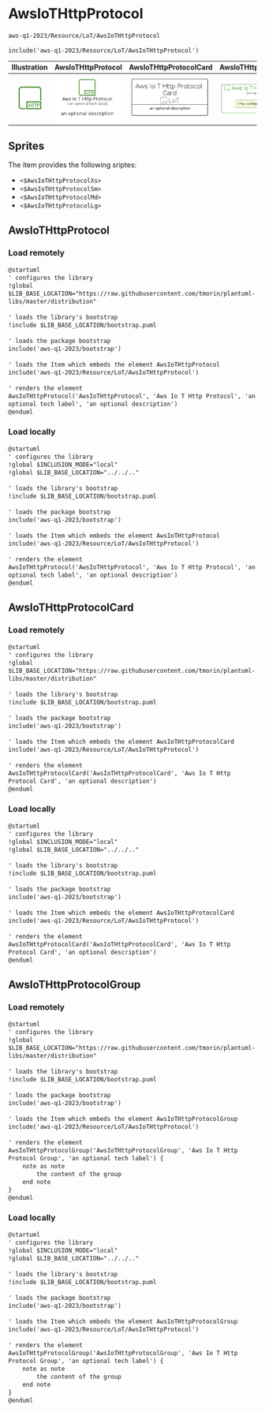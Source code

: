 # AwsIoTHttpProtocol


```text
aws-q1-2023/Resource/LoT/AwsIoTHttpProtocol
```

```text
include('aws-q1-2023/Resource/LoT/AwsIoTHttpProtocol')
```



| Illustration | AwsIoTHttpProtocol | AwsIoTHttpProtocolCard | AwsIoTHttpProtocolGroup |
| :---: | :---: | :---: | :---: |
| ![illustration for Illustration](../../../aws-q1-2023/Resource/LoT/AwsIoTHttpProtocol.png) | ![illustration for AwsIoTHttpProtocol](../../../aws-q1-2023/Resource/LoT/AwsIoTHttpProtocol.Local.png) | ![illustration for AwsIoTHttpProtocolCard](../../../aws-q1-2023/Resource/LoT/AwsIoTHttpProtocolCard.Local.png) | ![illustration for AwsIoTHttpProtocolGroup](../../../aws-q1-2023/Resource/LoT/AwsIoTHttpProtocolGroup.Local.png) |



## Sprites
The item provides the following sriptes:

- `<$AwsIoTHttpProtocolXs>`
- `<$AwsIoTHttpProtocolSm>`
- `<$AwsIoTHttpProtocolMd>`
- `<$AwsIoTHttpProtocolLg>`





## AwsIoTHttpProtocol

### Load remotely
```plantuml
@startuml
' configures the library
!global $LIB_BASE_LOCATION="https://raw.githubusercontent.com/tmorin/plantuml-libs/master/distribution"

' loads the library's bootstrap
!include $LIB_BASE_LOCATION/bootstrap.puml

' loads the package bootstrap
include('aws-q1-2023/bootstrap')

' loads the Item which embeds the element AwsIoTHttpProtocol
include('aws-q1-2023/Resource/LoT/AwsIoTHttpProtocol')

' renders the element
AwsIoTHttpProtocol('AwsIoTHttpProtocol', 'Aws Io T Http Protocol', 'an optional tech label', 'an optional description')
@enduml
```

### Load locally
```plantuml
@startuml
' configures the library
!global $INCLUSION_MODE="local"
!global $LIB_BASE_LOCATION="../../.."

' loads the library's bootstrap
!include $LIB_BASE_LOCATION/bootstrap.puml

' loads the package bootstrap
include('aws-q1-2023/bootstrap')

' loads the Item which embeds the element AwsIoTHttpProtocol
include('aws-q1-2023/Resource/LoT/AwsIoTHttpProtocol')

' renders the element
AwsIoTHttpProtocol('AwsIoTHttpProtocol', 'Aws Io T Http Protocol', 'an optional tech label', 'an optional description')
@enduml
```

## AwsIoTHttpProtocolCard

### Load remotely
```plantuml
@startuml
' configures the library
!global $LIB_BASE_LOCATION="https://raw.githubusercontent.com/tmorin/plantuml-libs/master/distribution"

' loads the library's bootstrap
!include $LIB_BASE_LOCATION/bootstrap.puml

' loads the package bootstrap
include('aws-q1-2023/bootstrap')

' loads the Item which embeds the element AwsIoTHttpProtocolCard
include('aws-q1-2023/Resource/LoT/AwsIoTHttpProtocol')

' renders the element
AwsIoTHttpProtocolCard('AwsIoTHttpProtocolCard', 'Aws Io T Http Protocol Card', 'an optional description')
@enduml
```

### Load locally
```plantuml
@startuml
' configures the library
!global $INCLUSION_MODE="local"
!global $LIB_BASE_LOCATION="../../.."

' loads the library's bootstrap
!include $LIB_BASE_LOCATION/bootstrap.puml

' loads the package bootstrap
include('aws-q1-2023/bootstrap')

' loads the Item which embeds the element AwsIoTHttpProtocolCard
include('aws-q1-2023/Resource/LoT/AwsIoTHttpProtocol')

' renders the element
AwsIoTHttpProtocolCard('AwsIoTHttpProtocolCard', 'Aws Io T Http Protocol Card', 'an optional description')
@enduml
```

## AwsIoTHttpProtocolGroup

### Load remotely
```plantuml
@startuml
' configures the library
!global $LIB_BASE_LOCATION="https://raw.githubusercontent.com/tmorin/plantuml-libs/master/distribution"

' loads the library's bootstrap
!include $LIB_BASE_LOCATION/bootstrap.puml

' loads the package bootstrap
include('aws-q1-2023/bootstrap')

' loads the Item which embeds the element AwsIoTHttpProtocolGroup
include('aws-q1-2023/Resource/LoT/AwsIoTHttpProtocol')

' renders the element
AwsIoTHttpProtocolGroup('AwsIoTHttpProtocolGroup', 'Aws Io T Http Protocol Group', 'an optional tech label') {
    note as note
        the content of the group
    end note
}
@enduml
```

### Load locally
```plantuml
@startuml
' configures the library
!global $INCLUSION_MODE="local"
!global $LIB_BASE_LOCATION="../../.."

' loads the library's bootstrap
!include $LIB_BASE_LOCATION/bootstrap.puml

' loads the package bootstrap
include('aws-q1-2023/bootstrap')

' loads the Item which embeds the element AwsIoTHttpProtocolGroup
include('aws-q1-2023/Resource/LoT/AwsIoTHttpProtocol')

' renders the element
AwsIoTHttpProtocolGroup('AwsIoTHttpProtocolGroup', 'Aws Io T Http Protocol Group', 'an optional tech label') {
    note as note
        the content of the group
    end note
}
@enduml
```

